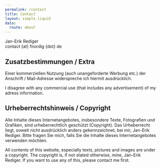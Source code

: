 ```yaml
---
permalink: /contact
title: Contact
layout: simple.liquid
data:
  route: about
---
```

Jan-Erik Rediger<br>
contact {at} fnordig {dot} de

## Zusatzbestimmungen / Extra

Einer kommerziellen Nutzung (auch unangeforderte Werbung etc.) der Anschrift / Mail-Adresse widerspreche ich hiermit ausdrücklich.

I disagree with any commercial use (that includes any advertisement) of my adress information.

## Urheberrechtshinweis / Copyright

Alle Inhalte dieses Internetangebotes, insbesondere Texte, Fotografien und Grafiken, sind urheberrechtlich geschützt (Copyright).
Das Urheberrecht liegt, soweit nicht ausdrücklich anders gekennzeichnet, bei mir, Jan-Erik Rediger.
Bitte fragen Sie mich, falls Sie die Inhalte dieses Internetangebotes verwenden möchten.

All contents of this website, especially texts, pictures and images are under a copyright.
The copyright is, if not stated otherwise, mine, Jan-Erik Rediger.
If you want to use any of this, please contact me first.
